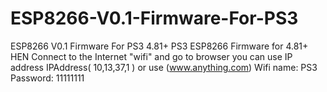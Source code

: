 # ESP8266-V0.1-Firmware-For-PS3

ESP8266 V0.1 Firmware For PS3 4.81+
PS3 ESP8266 Firmware for 4.81+ HEN
Connect to the Internet "wifi" and go to browser
you can use IP address
IPAddress( 10,13,37,1 )
or use (www.anything.com)
Wifi name: PS3
 Password: 11111111
